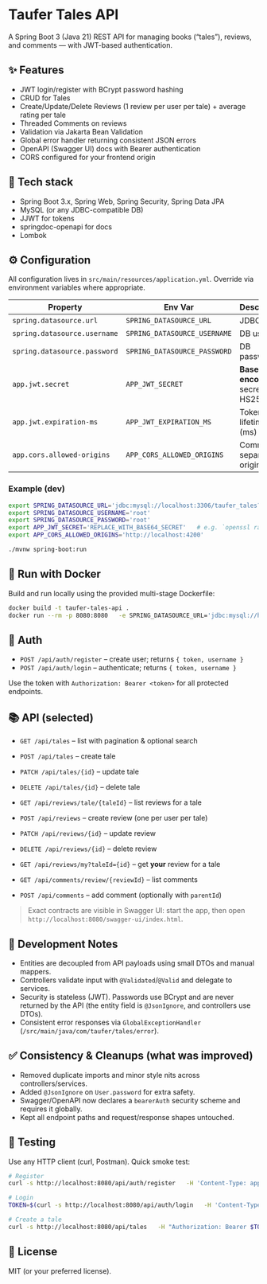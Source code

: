 # Taufer Tales API

A Spring Boot 3 (Java 21) REST API for managing books (“tales”), reviews, and comments — with JWT-based authentication.

## ✨ Features

- JWT login/register with BCrypt password hashing
- CRUD for Tales
- Create/Update/Delete Reviews (1 review per user per tale) + average rating per tale
- Threaded Comments on reviews
- Validation via Jakarta Bean Validation
- Global error handler returning consistent JSON errors
- OpenAPI (Swagger UI) docs with Bearer authentication
- CORS configured for your frontend origin

## 🧱 Tech stack

- Spring Boot 3.x, Spring Web, Spring Security, Spring Data JPA
- MySQL (or any JDBC-compatible DB)
- JJWT for tokens
- springdoc-openapi for docs
- Lombok

## ⚙️ Configuration

All configuration lives in `src/main/resources/application.yml`. Override via environment variables where appropriate.

| Property | Env Var | Description |
|---|---|---|
| `spring.datasource.url` | `SPRING_DATASOURCE_URL` | JDBC URL |
| `spring.datasource.username` | `SPRING_DATASOURCE_USERNAME` | DB user |
| `spring.datasource.password` | `SPRING_DATASOURCE_PASSWORD` | DB password |
| `app.jwt.secret` | `APP_JWT_SECRET` | **Base64-encoded** secret for HS256 |
| `app.jwt.expiration-ms` | `APP_JWT_EXPIRATION_MS` | Token lifetime (ms) |
| `app.cors.allowed-origins` | `APP_CORS_ALLOWED_ORIGINS` | Comma-separated origins |

### Example (dev)

```bash
export SPRING_DATASOURCE_URL='jdbc:mysql://localhost:3306/taufer_tales?createDatabaseIfNotExist=true&useSSL=false&serverTimezone=UTC'
export SPRING_DATASOURCE_USERNAME='root'
export SPRING_DATASOURCE_PASSWORD='root'
export APP_JWT_SECRET='REPLACE_WITH_BASE64_SECRET'   # e.g. `openssl rand -base64 32`
export APP_CORS_ALLOWED_ORIGINS='http://localhost:4200'

./mvnw spring-boot:run
```

## 🚀 Run with Docker

Build and run locally using the provided multi-stage Dockerfile:

```bash
docker build -t taufer-tales-api .
docker run --rm -p 8080:8080   -e SPRING_DATASOURCE_URL='jdbc:mysql://host.docker.internal:3306/taufer_tales?createDatabaseIfNotExist=true&useSSL=false&serverTimezone=UTC'   -e SPRING_DATASOURCE_USERNAME=root   -e SPRING_DATASOURCE_PASSWORD=root   -e APP_JWT_SECRET='REPLACE_WITH_BASE64_SECRET'   -e APP_CORS_ALLOWED_ORIGINS='http://localhost:4200'   taufer-tales-api
```

## 🔐 Auth

- `POST /api/auth/register` – create user; returns `{ token, username }`
- `POST /api/auth/login` – authenticate; returns `{ token, username }`

Use the token with `Authorization: Bearer <token>` for all protected endpoints.

## 📚 API (selected)

- `GET /api/tales` – list with pagination & optional search
- `POST /api/tales` – create tale
- `PATCH /api/tales/{id}` – update tale
- `DELETE /api/tales/{id}` – delete tale

- `GET /api/reviews/tale/{taleId}` – list reviews for a tale
- `POST /api/reviews` – create review (one per user per tale)
- `PATCH /api/reviews/{id}` – update review
- `DELETE /api/reviews/{id}` – delete review
- `GET /api/reviews/my?taleId={id}` – get **your** review for a tale

- `GET /api/comments/review/{reviewId}` – list comments
- `POST /api/comments` – add comment (optionally with `parentId`)

> Exact contracts are visible in Swagger UI: start the app, then open `http://localhost:8080/swagger-ui/index.html`.

## 🧰 Development Notes

- Entities are decoupled from API payloads using small DTOs and manual mappers.
- Controllers validate input with `@Validated`/`@Valid` and delegate to services.
- Security is stateless (JWT). Passwords use BCrypt and are never returned by the API (the entity field is `@JsonIgnore`, and controllers use DTOs).
- Consistent error responses via `GlobalExceptionHandler` (`/src/main/java/com/taufer/tales/error`).

## ✅ Consistency & Cleanups (what was improved)

- Removed duplicate imports and minor style nits across controllers/services.
- Added `@JsonIgnore` on `User.password` for extra safety.
- Swagger/OpenAPI now declares a `bearerAuth` security scheme and requires it globally.
- Kept all endpoint paths and request/response shapes untouched.

## 🧪 Testing

Use any HTTP client (curl, Postman). Quick smoke test:

```bash
# Register
curl -s http://localhost:8080/api/auth/register   -H 'Content-Type: application/json'   -d '{"username":"alice","email":"alice@example.com","password":"changeit123"}' | jq .

# Login
TOKEN=$(curl -s http://localhost:8080/api/auth/login   -H 'Content-Type: application/json'   -d '{"username":"alice","password":"changeit123"}' | jq -r .token)

# Create a tale
curl -s http://localhost:8080/api/tales   -H "Authorization: Bearer $TOKEN" -H 'Content-Type: application/json'   -d '{"title":"Dune","author":"Frank Herbert"}' | jq .
```

## 📄 License

MIT (or your preferred license).

